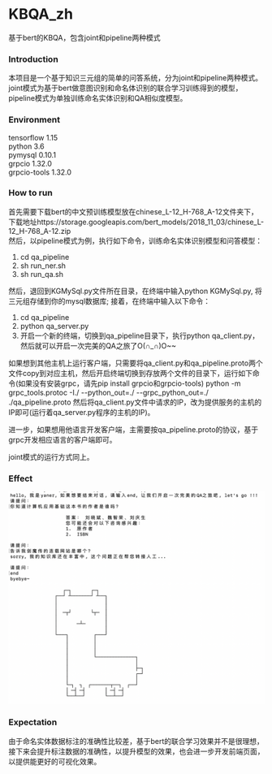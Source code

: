 # KBQA_zh
基于bert的KBQA，包含joint和pipeline两种模式

### Introduction
本项目是一个基于知识三元组的简单的问答系统，分为joint和pipeline两种模式。joint模式为基于bert做意图识别和命名体识别的联合学习训练得到的模型，pipeline模式为单独训练命名实体识别和QA相似度模型。

### Environment
tensorflow 1.15     
python 3.6      
pymysql 0.10.1       
grpcio 1.32.0     
grpcio-tools 1.32.0      

### How to run
首先需要下载bert的中文预训练模型放在chinese_L-12_H-768_A-12文件夹下，下载地址https://storage.googleapis.com/bert_models/2018_11_03/chinese_L-12_H-768_A-12.zip<br>
然后，以pipeline模式为例，执行如下命令，训练命名实体识别模型和问答模型：
1. cd qa_pipeline
2. sh run_ner.sh
3. sh run_qa.sh

然后，退回到KGMySql.py文件所在目录，在终端中输入python KGMySql.py, 将三元组存储到你的mysql数据库;
接着，在终端中输入以下命令：
1. cd qa_pipeline
2. python qa_server.py
3. 开启一个新的终端，切换到qa_pipeline目录下，执行python qa_client.py，然后就可以开启一次完美的QA之旅了O(∩_∩)O~~

如果想到其他主机上运行客户端，只需要将qa_client.py和qa_pipeline.proto两个文件copy到对应主机，然后开启终端切换到存放两个文件的目录下，运行如下命令(如果没有安装grpc，请先pip install grpcio和grpcio-tools)
python -m grpc_tools.protoc -I./ --python_out=./ --grpc_python_out=./ ./qa_pipeline.proto
然后将qa_client.py文件中请求的IP，改为提供服务的主机的IP即可(运行着qa_server.py程序的主机的IP)。

进一步，如果想用他语言开发客户端，主需要按qa_pipeline.proto的协议，基于grpc开发相应语言的客户端即可。

joint模式的运行方式同上。

### Effect
![avatar](./emo.png)

### Expectation
由于命名实体数据标注的准确性比较差，基于bert的联合学习效果并不是很理想，接下来会提升标注数据的准确性，以提升模型的效果，也会进一步开发前端页面，以提供能更好的可视化效果。
